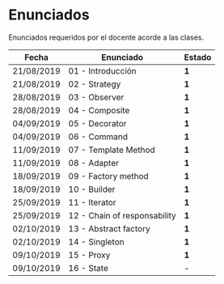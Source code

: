 # Enunciados

Enunciados requeridos por el docente acorde a las clases.


| Fecha | Enunciado | Estado |
| --------- | --------- | --------- |
| 21/08/2019 | 01 - Introducción | **1** |
| 21/08/2019 | 02 - Strategy | **1** |
| 28/08/2019 | 03 - Observer | **1** |
| 28/08/2019 | 04 - Composite | **1** |
| 04/09/2019 | 05 - Decorator | **1** |
| 04/09/2019 | 06 - Command | **1** |
| 11/09/2019 | 07 - Template Method | **1** |
| 11/09/2019 | 08 - Adapter | **1** |
| 18/09/2019 | 09 - Factory method | **1** |
| 18/09/2019 | 10 - Builder | **1** |
| 25/09/2019 | 11 - Iterator | **1** |
| 25/09/2019 | 12 - Chain of responsability | **1** |
| 02/10/2019 | 13 - Abstract factory | **1** |
| 02/10/2019 | 14 - Singleton | **1** |
| 09/10/2019 | 15 - Proxy | **1** |
| 09/10/2019 | 16 - State | - |
